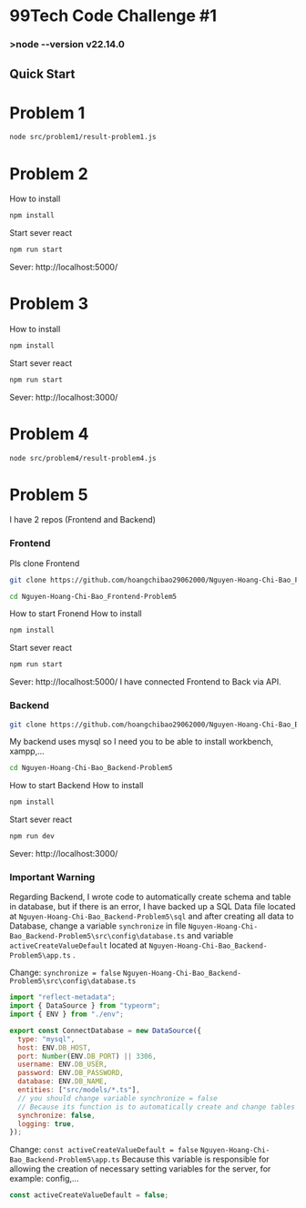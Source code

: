 # 99Tech Code Challenge #1 #
### >node --version v22.14.0

## Quick Start


# Problem 1 #

```sh
node src/problem1/result-problem1.js
```


# Problem 2 #

How to install
```sh
npm install
```

Start sever react
```sh
npm run start
```
Sever: http://localhost:5000/


# Problem 3 #

How to install
```sh
npm install
```

Start sever react
```sh
npm run start
```
Sever: http://localhost:3000/


# Problem 4 #

```sh
node src/problem4/result-problem4.js
```


# Problem 5 #

I have 2 repos (Frontend and Backend)

### Frontend
Pls clone Frontend
```sh
git clone https://github.com/hoangchibao29062000/Nguyen-Hoang-Chi-Bao_Frontend-Problem5.git
```
```sh
cd Nguyen-Hoang-Chi-Bao_Frontend-Problem5
```
How to start Fronend
  How to install
  ```sh
  npm install
  ```
  
  Start sever react
  ```sh
  npm run start
  ```
  Sever: http://localhost:5000/
I have connected Frontend to Back via API.

### Backend
```sh
git clone https://github.com/hoangchibao29062000/Nguyen-Hoang-Chi-Bao_Backend-Problem5.git
```

My backend uses mysql so I need you to be able to install workbench, xampp,...

```sh
cd Nguyen-Hoang-Chi-Bao_Backend-Problem5
```
How to start Backend
  How to install
  ```sh
  npm install
  ```
  
  Start sever react
  ```sh
  npm run dev
  ```
  Sever: http://localhost:3000/

### Important Warning
Regarding Backend, I wrote code to automatically create schema and table in database, but if there is an error, I have backed up a SQL Data file located at `Nguyen-Hoang-Chi-Bao_Backend-Problem5\sql` and after creating all data to Database, change a variable `synchronize` in file `Nguyen-Hoang-Chi-Bao_Backend-Problem5\src\config\database.ts` and variable `activeCreateValueDefault` located at `Nguyen-Hoang-Chi-Bao_Backend-Problem5\app.ts` .


Change: `synchronize = false` `Nguyen-Hoang-Chi-Bao_Backend-Problem5\src\config\database.ts`
```jsx
import "reflect-metadata";
import { DataSource } from "typeorm";
import { ENV } from "./env";

export const ConnectDatabase = new DataSource({
  type: "mysql",
  host: ENV.DB_HOST,
  port: Number(ENV.DB_PORT) || 3306,
  username: ENV.DB_USER,
  password: ENV.DB_PASSWORD,
  database: ENV.DB_NAME,
  entities: ["src/models/*.ts"],
  // you should change variable synchronize = false
  // Because its function is to automatically create and change tables according to models
  synchronize: false, 
  logging: true,
});
```

Change: `const activeCreateValueDefault = false` `Nguyen-Hoang-Chi-Bao_Backend-Problem5\app.ts`
Because this variable is responsible for allowing the creation of necessary setting variables for the server, for example: config,...

```jsx
const activeCreateValueDefault = false;
```
